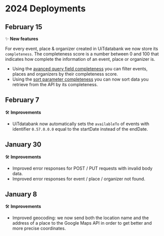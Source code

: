 # 2024 Deployments

## February 15

✨ **New features**

For every event, place & organizer created in UiTdatabank we now store its `completeness`. The completeness score is a number between 0 and 100 that indicates how complete the information of an event, place or organizer is.
* Using the [avanced query field completeness](https://docs.publiq.be/docs/uitdatabank/search-api%2Fadvanced-queries#completeness) you can filter events, places and organizers by their completeness score.
* Using the [sort parameter completeness](https://docs.publiq.be/docs/uitdatabank/search-api%2Fsorting#completeness) you can now sort data you retrieve from the API by its completeness.

## February 7

🛠 **Improvements**

* UiTdatabank now automatically sets the `availableTo` of events with identifier `0.57.0.0.0` equal to the startDate instead of the endDate.

## January 30

🛠 **Improvements**

* Improved error responses for POST / PUT requests with invalid body data.
* Improved error responses for event / place / organizer not found.

## January 8

🛠 **Improvements**

* Improved geocoding: we now send both the location name and the address of a place to the Google Maps API in order to get better and more precise coordinates.
